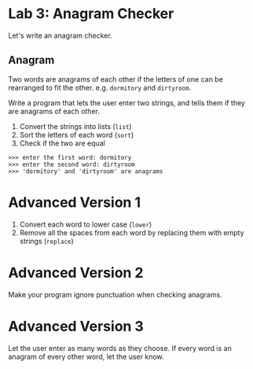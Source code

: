 # Lab 3: Anagram Checker

Let's write an anagram checker.

## Anagram

Two words are anagrams of each other if the letters of one can be rearranged to fit the other. e.g. `dormitory` and `dirtyroom`.

Write a program that lets the user enter two strings, and tells them if they are anagrams of each other.

1. Convert the strings into lists (`list`)
2. Sort the letters of each word (`sort`)
3. Check if the two are equal

```
>>> enter the first word: dormitory
>>> enter the second word: dirtyroom
>>> 'dormitory' and 'dirtyroom' are anagrams
```

# Advanced Version 1

1. Convert each word to lower case (`lower`)
2. Remove all the spaces from each word by replacing them with empty strings (`replace`)

# Advanced Version 2

Make your program ignore punctuation when checking anagrams.

# Advanced Version 3

Let the user enter as many words as they choose. If every word is an anagram of every other word, let the user know.

